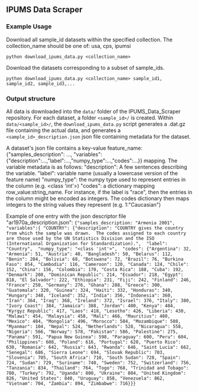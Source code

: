 ## IPUMS Data Scraper
### Example Usage
Download all sample_id datasets within the specified collection. 
The collection_name should be one of: usa, cps, ipumsi

```python download_ipums_data.py <collection_name> ```

Download the datasets corresponding to a subset of sample_ids.

```python download_ipums_data.py <collection_name> sample_id1, sample_id2, sample_id3,...```

### Output structure
All data is downloaded into the `data/` folder of the IPUMS_Data_Scraper repository. For each dataset,
a folder `<sample_id>/` is created. Within `data/<sample_id>/`, the `download_ipums_data.py`
script generates a .dat.gz file containing the actual data, and generates a `<sample_id>_description.json` json file
containing metadata for the dataset. 

A dataset's json file contains a key-value feature_name: {"samples_description": ..., "variables":{"description":...,"label":...,"numpy_type":...,"codes":...}} mapping. 
The variable metadata is as follows:
    "description": A few sentences describing the variable.
    "label": variable name (usually a lowercase version of the feature name)
    "numpy_type": the numpy type used to represent entries in the column (e.g. <class \'int\'>)
    "codes": a dictionary mapping row_value:string_name. For instance, if the label is "race", then the entries in the column
        might be encoded as integers. The codes dictionary then maps integers to the string values they represent (e.g. 1:"Caucasian")

Example of one entry with the json descriptor file "ar1970a_description.json":
    ```
{"samples_description: "Armenia 2001",
 "variables":{
    "COUNTRY": {"description": "COUNTRY gives the country from which the sample was drawn.  The codes assigned to each country are those used by the UN Statistics Division and the ISO (International Organization for Standardization).", 
    "label": "Country", 
    "numpy_type": "<class 'int'>", 
    "codes": {"Argentina": 32, "Armenia": 51, "Austria": 40, "Bangladesh": 50, "Belarus": 112, "Benin": 204, "Bolivia": 68, "Botswana": 72, "Brazil": 76, "Burkina Faso": 854, "Cambodia": 116, "Cameroon": 120, "Canada": 124, "Chile": 152, "China": 156, "Colombia": 170, "Costa Rica": 188, "Cuba": 192, "Denmark": 208, "Dominican Republic": 214, "Ecuador": 218, "Egypt": 818, "El Salvador": 222, "Ethiopia": 231, "Fiji": 242, "Finland": 246, "France": 250, "Germany": 276, "Ghana": 288, "Greece": 300, "Guatemala": 320, "Guinea": 324, "Haiti": 332, "Honduras": 340, "Hungary": 348, "Iceland": 352, "India": 356, "Indonesia": 360, "Iran": 364, "Iraq": 368, "Ireland": 372, "Israel": 376, "Italy": 380, "Ivory Coast": 384, "Jamaica": 388, "Jordan": 400, "Kenya": 404, "Kyrgyz Republic": 417, "Laos": 418, "Lesotho": 426, "Liberia": 430, "Malawi": 454, "Malaysia": 458, "Mali": 466, "Mauritius": 480, "Mexico": 484, "Mongolia": 496, "Morocco": 504, "Mozambique": 508, "Myanmar": 104, "Nepal": 524, "Netherlands": 528, "Nicaragua": 558, "Nigeria": 566, "Norway": 578, "Pakistan": 586, "Palestine": 275, "Panama": 591, "Papua New Guinea": 598, "Paraguay": 600, "Peru": 604, "Philippines": 608, "Poland": 616, "Portugal": 620, "Puerto Rico": 630, "Romania": 642, "Russia": 643, "Rwanda": 646, "Saint Lucia": 662, "Senegal": 686, "Sierra Leone": 694, "Slovak Republic": 703, "Slovenia": 705, "South Africa": 710, "South Sudan": 728, "Spain": 724, "Sudan": 729, "Suriname": 740, "Sweden": 752, "Switzerland": 756, "Tanzania": 834, "Thailand": 764, "Togo": 768, "Trinidad and Tobago": 780, "Turkey": 792, "Uganda": 800, "Ukraine": 804, "United Kingdom": 826, "United States": 840, "Uruguay": 858, "Venezuela": 862, "Vietnam": 704, "Zambia": 894, "Zimbabwe": 716}}}
    ```
